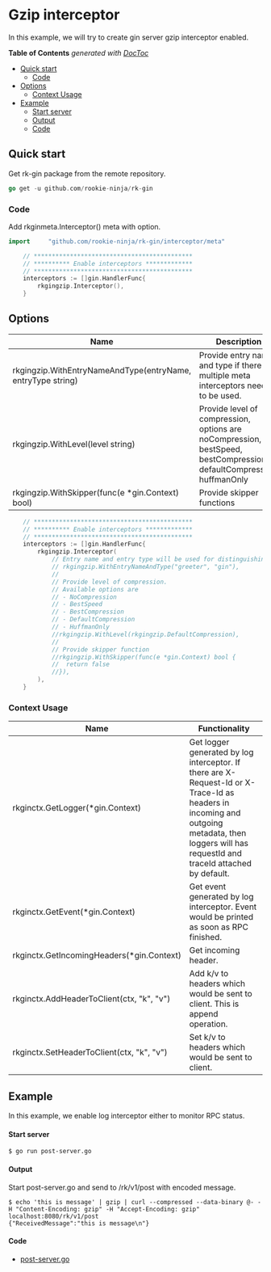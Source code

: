 # Gzip interceptor
In this example, we will try to create gin server gzip interceptor enabled.

<!-- START doctoc generated TOC please keep comment here to allow auto update -->
<!-- DON'T EDIT THIS SECTION, INSTEAD RE-RUN doctoc TO UPDATE -->
**Table of Contents**  *generated with [DocToc](https://github.com/thlorenz/doctoc)*

- [Quick start](#quick-start)
  - [Code](#code)
- [Options](#options)
  - [Context Usage](#context-usage)
- [Example](#example)
    - [Start server](#start-server)
    - [Output](#output)
    - [Code](#code-1)

<!-- END doctoc generated TOC please keep comment here to allow auto update -->

## Quick start
Get rk-gin package from the remote repository.

```go
go get -u github.com/rookie-ninja/rk-gin
```

### Code
Add rkginmeta.Interceptor() meta with option.

```go
import     "github.com/rookie-ninja/rk-gin/interceptor/meta"
```
```go
    // ********************************************
    // ********** Enable interceptors *************
    // ********************************************
    interceptors := []gin.HandlerFunc{
        rkgingzip.Interceptor(),
    }
```

## Options

| Name | Description | Default Values |
| ---- | ---- | ---- |
| rkgingzip.WithEntryNameAndType(entryName, entryType string) | Provide entry name and type if there are multiple meta interceptors needs to be used. | gin, gin |
| rkgingzip.WithLevel(level string) | Provide level of compression, options are noCompression, bestSpeed, bestCompression, defaultCompression, huffmanOnly | defaultCompression |
| rkgingzip.WithSkipper(func(e *gin.Context) bool) | Provide skipper functions | Always return false. |

```go
    // ********************************************
    // ********** Enable interceptors *************
    // ********************************************
	interceptors := []gin.HandlerFunc{
		rkgingzip.Interceptor(
			// Entry name and entry type will be used for distinguishing interceptors. Recommended.
			// rkgingzip.WithEntryNameAndType("greeter", "gin"),
			//
			// Provide level of compression.
			// Available options are
			// - NoCompression
			// - BestSpeed
			// - BestCompression
			// - DefaultCompression
			// - HuffmanOnly
			//rkgingzip.WithLevel(rkgingzip.DefaultCompression),
			//
			// Provide skipper function
			//rkgingzip.WithSkipper(func(e *gin.Context) bool {
			//	return false
			//}),
		),
	}
```

### Context Usage
| Name | Functionality |
| ------ | ------ |
| rkginctx.GetLogger(*gin.Context) | Get logger generated by log interceptor. If there are X-Request-Id or X-Trace-Id as headers in incoming and outgoing metadata, then loggers will has requestId and traceId attached by default. |
| rkginctx.GetEvent(*gin.Context) | Get event generated by log interceptor. Event would be printed as soon as RPC finished. |
| rkginctx.GetIncomingHeaders(*gin.Context) | Get incoming header. |
| rkginctx.AddHeaderToClient(ctx, "k", "v") | Add k/v to headers which would be sent to client. This is append operation. |
| rkginctx.SetHeaderToClient(ctx, "k", "v") | Set k/v to headers which would be sent to client. |

## Example
In this example, we enable log interceptor either to monitor RPC status.

#### Start server
```shell script
$ go run post-server.go
```

#### Output
Start post-server.go and send to /rk/v1/post with encoded message.

```shell script
$ echo 'this is message' | gzip | curl --compressed --data-binary @- -H "Content-Encoding: gzip" -H "Accept-Encoding: gzip" localhost:8080/rk/v1/post
{"ReceivedMessage":"this is message\n"}
```

#### Code
- [post-server.go](post-server.go)
